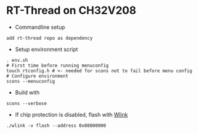 # RT-Thread on CH32V208
 * Commandline setup
```
add rt-thread repo as dependency
```
 * Setup environment script
```
. env.sh
# First time before running menuconfig
touch rtconfig.h # <- needed for scons not to fail before menu config
# Configure environment
scons --menuconfig
```
 * Build with
```
scons --verbose
```
 * If chip protection is disabled, flash with [Wlink](https://github.com/ch32-rs/wlink)
```
./wlink -v flash --address 0x08000000
```
